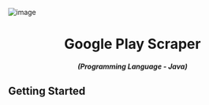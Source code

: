 ![image](https://github.com/grozateofil/GooglePlayScraper/assets/61622781/00bdee73-e40b-48c0-ba71-f09d88f31c0a)<div align="center" style="margin-top: 0;">
  <h1>Google Play Scraper</h1>
</div>
<em>
  <h5 align="center">(Programming Language - Java)</h5>
</em>

## Getting Started
